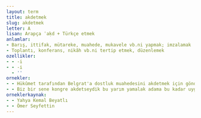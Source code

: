 ```yaml
---
layout: term
title: akdetmek
slug: akdetmek
letter: A
lisan: Arapça ʿaḳd + Türkçe etmek
anlamlar:
- Barış, ittifak, mütareke, muahede, mukavele vb.ni yapmak; imzalamak
- Toplantı, konferans, nikâh vb.ni tertip etmek, düzenlemek
ozellikler:
- - -i
- - -i
  - ''
ornekler:
- - Hükûmet tarafından Belgrat'a dostluk muahedesini akdetmek için gönderilmiştim.
- - Biz bir sene kongre akdetseydik bu yarım yamalak adama bu kadar uygun bir lakap bulamazdık.
orneklerkaynak:
- - Yahya Kemal Beyatlı
- - Ömer Seyfettin
---
```

